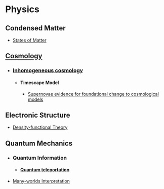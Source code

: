 # Physics

## Condensed Matter
- [States of Matter](./condensed-matter/states-of-matter.md)

## [Cosmology](https://en.wikipedia.org/wiki/Cosmology)
- ### [Inhomogeneous cosmology](https://en.wikipedia.org/wiki/Inhomogeneous_cosmology)
	- #### Timescape Model
		- [Supernovae evidence for foundational change to cosmological models](https://www.arxiv.org/abs/2412.15143#)
## Electronic Structure
- [Density-functional Theory](./electronic-structure/density-functional-theory.md)

## Quantum Mechanics
- ### Quantum Information
	- #### [Quantum teleportation](physics/quantum-mechanics/quantum-teleportation/index.md)
- [Many-worlds Interpretation](./quantum-mechanics/philosophy/many-worlds.md)